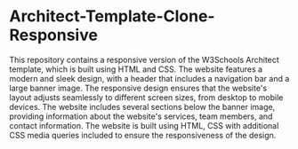 # Architect-Template-Clone-Responsive
This repository contains a responsive version of the W3Schools Architect template, which is built using HTML and CSS. The website features a modern and sleek design, with a header that includes a navigation bar and a large banner image. The responsive design ensures that the website's layout adjusts seamlessly to different screen sizes, from desktop to mobile devices.
The website includes several sections below the banner image, providing information about the website's services, team members, and contact information. The website is built using HTML, CSS with additional CSS media queries included to ensure the responsiveness of the design.
